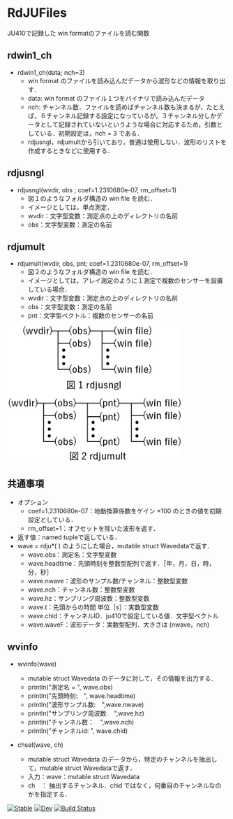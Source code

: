 # RdJUFiles

JU410で記録した win formatのファイルを読む関数

## rdwin1_ch

* rdwin1_ch(data; nch=3)
  * win format のファイルを読み込んだデータから波形などの情報を取り出す．
  * data: win format のファイル１つをバイナリで読み込んだデータ
  * nch: チャンネル数．ファイルを読めばチャンネル数も決まるが，たとえば，６チャンネル記録する設定になっているが，３チャンネル分しかデータとして記録されていないというような場合に対応するため，引数としている．初期設定は，nch = 3 である．
  * rdjusngl，rdjumultから引いており，普通は使用しない．波形のリストを作成するときなどに使用する．

## rdjusngl

* rdjusngl(wvdir, obs ; coef=1.2310680e-07, rm_offset=1)
  * 図１のようなフォルダ構造の win file を読む．
  * イメージとしては，単点測定．
  * wvdir：文字型変数：測定点の上のディレクトリの名前
  * obs：文字型変数：測定の名前

## rdjumult

* rdjumult(wvdir, obs, pnt; coef=1.2310680e-07, rm_offset=1)
  * 図２のようなフォルダ構造の win file を読む．
  * イメージとしては，アレイ測定のように１測定で複数のセンサーを設置している場合．
  * wvdir：文字型変数：測定点の上のディレクトリの名前
  * obs：文字型変数：測定の名前
  * pnt：文字型ベクトル：複数のセンサーの名前

<img src="./rdjufig.png" width=400>

## 共通事項

* オプション
  * coef=1.2310680e-07：地動換算係数をゲイン ×100 のときの値を初期設定としている．
  * rm_offset=1：オフセットを除いた波形を返す．
* 返す値：named tupleで返している．
* wave = rdju*( ) のようにした場合，mutable struct Wavedataで返す．
  * wave.obs：測定名：文字型変数
  * wave.headtime：先頭時刻を整数型配列で返す．［年，月，日，時，分，秒］
  * wave.nwave：波形のサンプル数/チャンネル：整数型変数
  * wave.nch：チャンネル数：整数型変数
  * wave.hz：サンプリング周波数：整数型変数
  * wave.t：先頭からの時間 単位［s］：実数型変数
  * wave.chid：チャンネルID．ju410で設定している値．文字型ベクトル
  * wave.waveF：波形データ：実数型配列．大きさは (nwave，nch)

## wvinfo

* wvinfo(wave) 
  * mutable struct Wavedata のデータに対して，その情報を出力する．
  * println("測定名 = ", wave.obs)
  * println("先頭時刻:　", wave.headtime)
  * println("波形サンプル数:　",wave.nwave)
  * println("サンプリング周波数:　",wave.hz)
  * println("チャンネル数：　",wave.nch)
  * println("チャンネルid: ", wave.chid)

* chsel(wave, ch)
  * mutable struct Wavedata のデータから，特定のチャンネルを抽出して，mutable struct Wavedataで返す．
  * 入力：wave：mutable struct Wavedata
  * ch　： 抽出するチャンネル．chid ではなく，何番目のチャンネルなのかを指定する．

[![Stable](https://img.shields.io/badge/docs-stable-blue.svg)](https://nmaedajp.github.io/RdJUFiles.jl/stable/)
[![Dev](https://img.shields.io/badge/docs-dev-blue.svg)](https://nmaedajp.github.io/RdJUFiles.jl/dev/)
[![Build Status](https://github.com/nmaedajp/RdJUFiles.jl/actions/workflows/CI.yml/badge.svg?branch=main)](https://github.com/nmaedajp/RdJUFiles.jl/actions/workflows/CI.yml?query=branch%3Amain)
